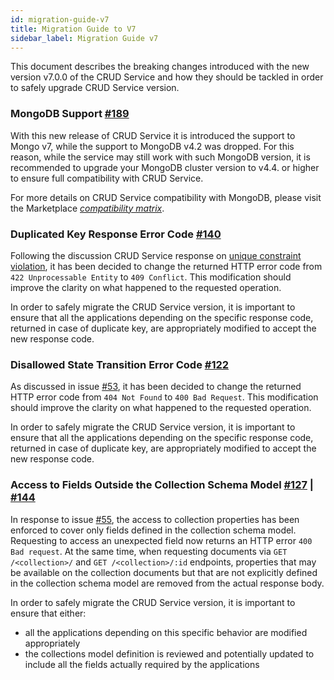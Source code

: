 ```yaml
---
id: migration-guide-v7
title: Migration Guide to V7
sidebar_label: Migration Guide v7
---
```


<!--
WARNING: this file was automatically generated by Mia-Platform Doc Aggregator.
DO NOT MODIFY IT BY HAND.
Instead, modify the source file and run the aggregator to regenerate this file.
-->

This document describes the breaking changes introduced with the new version v7.0.0 of the CRUD Service
and how they should be tackled in order to safely upgrade CRUD Service version.

### MongoDB Support [#189](https://github.com/mia-platform/crud-service/pull/189)

With this new release of CRUD Service it is introduced the support to Mongo v7, while
the support to MongoDB v4.2 was dropped. For this reason, while the service may still
work with such MongoDB version, it is recommended to upgrade your MongoDB cluster version
to v4.4. or higher to ensure full compatibility with CRUD Service.

For more details on CRUD Service compatibility with MongoDB, please visit the Marketplace
[_compatibility matrix_](/marketplace/compatibility_matrices/mongo_compatibility_matrix.md).

### Duplicated Key Response Error Code [#140](https://github.com/mia-platform/crud-service/pull/140)

Following the discussion CRUD Service response on [unique constraint violation](https://github.com/mia-platform/community/discussions/175), it has been decided
to change the returned HTTP error code from `422 Unprocessable Entity` to `409 Conflict`.
This modification should improve the clarity on what happened to the requested operation.

In order to safely migrate the CRUD Service version, it is important to ensure that all
the applications depending on the specific response code, returned in case of duplicate
key, are appropriately modified to accept the new response code.

### Disallowed State Transition Error Code [#122](https://github.com/mia-platform/crud-service/pull/122)

As discussed in issue [#53](https://github.com/mia-platform/crud-service/issues/53), it has
been decided to change the returned HTTP error code from `404 Not Found` to `400 Bad Request`.
This modification should improve the clarity on what happened to the requested operation.

In order to safely migrate the CRUD Service version, it is important to ensure that all
the applications depending on the specific response code, returned in case of duplicate
key, are appropriately modified to accept the new response code.

### Access to Fields Outside the Collection Schema Model [#127](https://github.com/mia-platform/crud-service/pull/127) | [#144](https://github.com/mia-platform/crud-service/pull/144)

In response to issue [#55](https://github.com/mia-platform/crud-service/issues/55), the access
to collection properties has been enforced to cover only fields defined in the collection schema model.
Requesting to access an unexpected field now returns an HTTP error `400 Bad request`. At
the same time, when requesting documents via `GET /<collection>/` and `GET /<collection>/:id` endpoints,
properties that may be available on the collection documents but that are not explicitly defined
in the collection schema model are removed from the actual response body.

In order to safely migrate the CRUD Service version, it is important to ensure that either:
- all the applications depending on this specific behavior are modified appropriately
- the collections model definition is reviewed and potentially updated to include all the fields actually required by the applications
